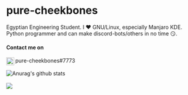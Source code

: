 # pure-cheekbones
Egyptian Engineering Student. I ❤️ GNU/Linux, especially Manjaro KDE. Python programmer and can make discord-bots/others in no time 😏.
#### Contact me on
<a href="https://discordapp.com/channels/@me/747449468864954438/">
  <img align="left" alt="t0va#7773" width="21px" src="https://raw.githubusercontent.com/anuraghazra/anuraghazra/master/assets/discord-round.svg" />
</a> pure-cheekbones#7773
<br />
<br />

<a href="https://github.com/anuraghazra/github-readme-stats">
  <img align="left" src="https://github-readme-stats.vercel.app/api?username=pure-cheekbones&show_icons=true&include_all_commits=true&theme=onedark" alt="Anurag's github stats" />
</a>

<br />
<br />

<a href="https://github.com/anuraghazra/github-readme-stats">
  <!-- Change the `github-readme-stats.anuraghazra1.vercel.app` to `github-readme-stats.vercel.app`  -->
  <img align="left" src="https://github-readme-stats.vercel.app/api/top-langs/?username=pure-cheekbones&layout=compact&theme=onedark" />
</a>
